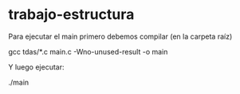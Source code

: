
# trabajo-estructura

Para ejecutar el main primero debemos compilar (en la carpeta raíz)

gcc tdas/*.c main.c -Wno-unused-result -o main


Y luego ejecutar:

./main

